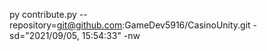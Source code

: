py contribute.py --repository=git@github.com:GameDev5916/CasinoUnity.git -sd="2021/09/05, 15:54:33" -nw